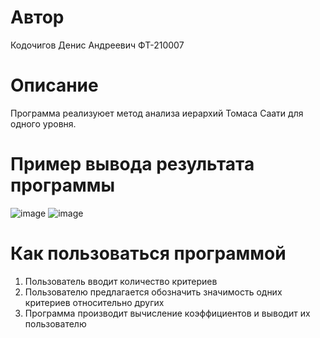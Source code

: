 # Автор
Кодочигов Денис Андреевич ФТ-210007
# Описание
Программа реализуюет метод анализа иерархий Томаса Саати для одного уровня.
# Пример вывода результата программы
![image](https://user-images.githubusercontent.com/113355417/206368042-7a8e4908-e1c5-49ee-a122-81a16eb7d083.png)
![image](https://user-images.githubusercontent.com/113355417/206368076-bcacd289-fb35-45b4-80d1-289fd3d24170.png)

# Как пользоваться программой
1) Пользователь вводит количество критериев
2) Пользователю предлагается обозначить значимость одних критериев относительно других
3) Программа производит вычисление коэффициентов и выводит их пользователю
